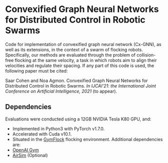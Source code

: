 # Convexified Graph Neural Networks for Distributed Control in Robotic Swarms
Code for implementation of convexified graph neural network (Cx-GNN), as well as its extensions, in the context of a swarm of flocking robots. Specifically, our methods are evaluated through the problem of collision-free flocking at the same velocity, a task in which robots aim to align their velocities and regulate their spacing. 
If any part of this code is used, the following paper must be cited: 

Saar Cohen and Noa Agmon. Convexified Graph Neural Networks for Distributed Control in Robotic Swarms. <em>In IJCAI'21: the International Joint Conference on Artificial Intelligence, 2021</em> (to appear).

## Dependencies
Evaluations were conducted using a 12GB NVIDIA Tesla K80 GPU, and:
- Implemented in Python3 with PyTorch v1.7.0.
- Accelerated with Cuda v10.1.
- Situated in the [GymFlock](https://github.com/katetolstaya/gym-flock) flocking environment.
Additional dependencies are:
- [OpenAI Gym](https://github.com/openai/gym)
- [AirSim](https://github.com/openai/gym) (Optional)
